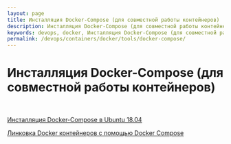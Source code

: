 ```yaml
---
layout: page
title: Инсталляция Docker-Compose (для совместной работы контейнеров)
description: Инсталляция Docker-Compose (для совместной работы контейнеров)
keywords: devops, docker, Инсталляция Docker-Compose (для совместной работы контейнеров)
permalink: /devops/containers/docker/tools/docker-compose/
---
```


# Инсталляция Docker-Compose (для совместной работы контейнеров)

<br/>

[Инсталляция Docker-Compose в Ubuntu 18.04 ](/devops/containers/docker/setup/ubuntu/)

[Линковка Docker контейнеров с помощью Docker Compose](/devops/containers/docker/tools/docker-compose/linking/)
